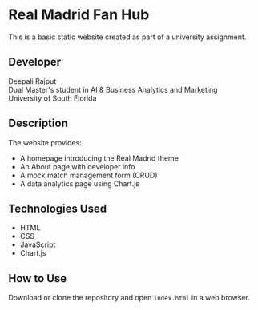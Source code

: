 # Real Madrid Fan Hub

This is a basic static website created as part of a university assignment.

## Developer
Deepali Rajput  
Dual Master's student in AI & Business Analytics and Marketing  
University of South Florida

## Description
The website provides:
- A homepage introducing the Real Madrid theme
- An About page with developer info
- A mock match management form (CRUD)
- A data analytics page using Chart.js

## Technologies Used
- HTML  
- CSS  
- JavaScript  
- Chart.js

## How to Use
Download or clone the repository and open `index.html` in a web browser.
